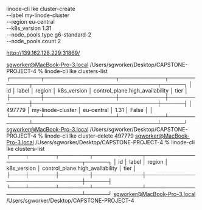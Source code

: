 linode-cli lke cluster-create \
  --label my-linode-cluster \
  --region eu-central \
  --k8s_version 1.31 \
  --node_pools.type g6-standard-2 \
  --node_pools.count 2

http://139.162.128.229:31869/

  sgworker@MacBook-Pro-3.local /Users/sgworker/Desktop/CAPSTONE-PROJECT-4 
% linode-cli lke clusters-list
┌────────┬───────────────────┬────────────┬─────────────┬─────────────────────────────────┬──────┐
│ id     │ label             │ region     │ k8s_version │ control_plane.high_availability │ tier │
├────────┼───────────────────┼────────────┼─────────────┼─────────────────────────────────┼──────┤
│ 497779 │ my-linode-cluster │ eu-central │ 1.31        │ False                           │      │
└────────┴───────────────────┴────────────┴─────────────┴─────────────────────────────────┴──────┘
sgworker@MacBook-Pro-3.local /Users/sgworker/Desktop/CAPSTONE-PROJECT-4 
% linode-cli lke cluster-delete 497779
sgworker@MacBook-Pro-3.local /Users/sgworker/Desktop/CAPSTONE-PROJECT-4 
% linode-cli lke clusters-list        
┌────┬───────┬────────┬─────────────┬─────────────────────────────────┬──────┐
│ id │ label │ region │ k8s_version │ control_plane.high_availability │ tier │
├────┼───────┼────────┼─────────────┼─────────────────────────────────┼──────┤
└────┴───────┴────────┴─────────────┴─────────────────────────────────┴──────┘
sgworker@MacBook-Pro-3.local /Users/sgworker/Desktop/CAPSTONE-PROJECT-4 